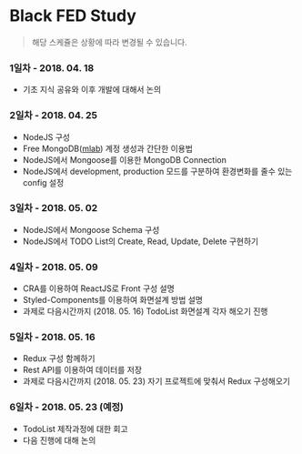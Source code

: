 # Black FED Study

> 해당 스케쥴은 상황에 따라 변경될 수 있습니다.
### 1일차 - 2018. 04. 18
- 기초 지식 공유와 이후 개발에 대해서 논의

### 2일차 - 2018. 04. 25
- NodeJS 구성
- Free MongoDB([mlab](https://www.mlab.com)) 계정 생성과 간단한 이용법
- NodeJS에서 Mongoose를 이용한 MongoDB Connection
- NodeJS에서 development, production 모드를 구분하여 환경변화를 줄수 있는 config 설정

### 3일차 - 2018. 05. 02
- NodeJS에서 Mongoose Schema 구성
- NodeJS에서 TODO List의 Create, Read, Update, Delete 구현하기

### 4일차 - 2018. 05. 09
- CRA를 이용하여 ReactJS로 Front 구성 설명
- Styled-Components를 이용하여 화면설계 방법 설명
- 과제로 다음시간까지 (2018. 05. 16) TodoList 화면설계 각자 해오기 진행

### 5일차 - 2018. 05. 16
- Redux 구성 함께하기
- Rest API를 이용하여 데이터를 저장
- 과제로 다음시간까지 (2018. 05. 23) 자기 프로젝트에 맞춰서 Redux 구성해오기

### 6일차 - 2018. 05. 23 (예정)
- TodoList 제작과정에 대한 회고
- 다음 진행에 대해 논의
